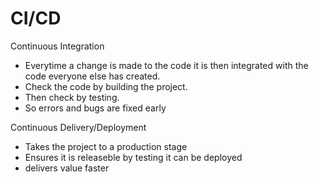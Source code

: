 # CI/CD

Continuous Integration

- Everytime a change is made to the code it is then integrated with the code everyone else has created.
- Check the code by building the project.
- Then check by testing.
- So errors and bugs are fixed early

Continuous Delivery/Deployment

- Takes the project to a production stage
- Ensures it is releaseble by testing it can be deployed
- delivers value faster